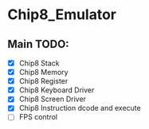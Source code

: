 # Chip8_Emulator

## Main TODO:
* [x] Chip8 Stack
* [x] Chip8 Memory
* [x] Chip8 Register 
* [x] Chip8 Keyboard Driver 
* [x] Chip8 Screen Driver
* [x] Chip8 Instruction dcode and execute
* [ ] FPS control
